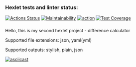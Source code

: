 ### Hexlet tests and linter status:
[![Actions Status](https://github.com/TimurSiplatov/php-project-48/workflows/hexlet-check/badge.svg)](https://github.com/TimurSiplatov/php-project-48/actions)
[![Maintainability](https://api.codeclimate.com/v1/badges/cf003f784408b91abe42/maintainability)](https://codeclimate.com/github/TimurSiplatov/php-project-48/maintainability)
[![action](https://github.com/TimurSiplatov/php-project-48/actions/workflows/git-action.yml/badge.svg)](https://github.com/TimurSiplatov/php-project-48/actions/workflows/git-action.yml)
[![Test Coverage](https://api.codeclimate.com/v1/badges/cf003f784408b91abe42/test_coverage)](https://codeclimate.com/github/TimurSiplatov/php-project-48/test_coverage)
###
Hello, this is my second hexlet project - difference calculator

Supported file extensions: json, yaml(yml)

Supported outputs: stylish, plain, json

[![asciicast](https://asciinema.org/a/Uq6Kxqt3iWzXaTfdMOkgeultd.svg)](https://asciinema.org/a/Uq6Kxqt3iWzXaTfdMOkgeultd)